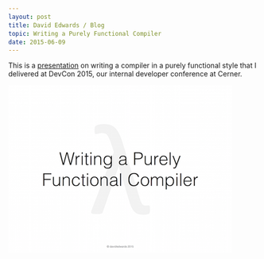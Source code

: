 ```yaml
---
layout: post
title: David Edwards / Blog
topic: Writing a Purely Functional Compiler
date: 2015-06-09
---
```

This is a [presentation](https://dl.dropboxusercontent.com/u/6310959/writing-purely-functional-compiler.pdf) on writing a
compiler in a purely functional style that I delivered at DevCon 2015, our internal developer conference at Cerner.

[![Writing a Purely Functional Compiler](/images/writing-a-purely-functional-compiler.png)](https://dl.dropboxusercontent.com/u/6310959/writing-purely-functional-compiler.pdf "Writing a Purely Functional Compiler")
